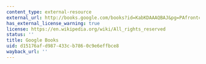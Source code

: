 ```yaml
---
content_type: external-resource
external_url: http://books.google.com/books?id=KabKDAAAQBAJ&pg=PAfrontcover
has_external_license_warning: true
license: https://en.wikipedia.org/wiki/All_rights_reserved
status: ''
title: Google Books
uid: d15176af-d987-433c-b786-0c9e6effbce8
wayback_url: ''
---
```

